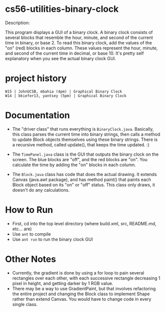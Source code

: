 cs56-utilities-binary-clock
===========================

Description:

This program displays a GUI of a binary clock. A binary clock consists of several blocks that resemble the hour, minute, and second of the current time in binary, or base 2. To read this binary clock, add the values of the "on" (red) blocks in each column. These values represent the hour, minute, and second of the current time in decimal, or base 10. It's pretty self explanatory when you see the actual binary clock GUI.

project history
===============
```
W15 | JohnUCSB, mbahia (4pm) | Graphical Binary Clock
W14 | bkiefer13, yantsey (5pm) | Graphical Binary Clock
```



Documentation
=============
* The "driver class" that runs everything is `BinaryClock.java`. Basically, this class parses the current time into binary strings, then calls a method to update Block objects themselves using these binary strings. There is a recursive method, called update(), that keeps the time updated. :)

* The `TimePanel.java` class is the GUI that outputs the binary clock on the screen. The blue blocks are "off", and the red blocks are "on". You calculate the time by adding the "on" blocks in each column.

* The `Block.java` class has code that does the actual drawing. It extends Canvas (java.awt package), and has method paint() that paints each Block object based on its "on" or "off" status. This class only draws, it doesn't do any calculations.

How to Run
==========

* First, cd into the top level directory (where build.xml, src, README.md, etc... are)
* Use `ant` to compile
* Use `ant run` to run the binary clock GUI

Other Notes
=

* Currently, the gradient is done by using a for loop to pain several rectangles over each other, with each successive rectangle decreasing 1 pixel in height, and getting darker by 1 RGB value.
* There may be a way to use GradientPaint, but that involves refactoring the entire project and changing the Block class to implement Shape rather than extend Canvas. You would have to change code in every single class.
